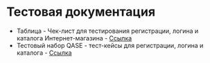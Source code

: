 # Тестовая документация
- Таблица - Чек-лист для тестирования регистрации, логина и каталога Интернет-магазина - [Ссылка](https://docs.google.com/spreadsheets/d/1mXZxTQBOqMj2sjD-dfsa1Y07XuijLwZzCLbpX0X72Do/edit?usp=sharing)
- Тестовый набор QASE - тест-кейсы для регистрации, логина и каталога - [Ссылка](https://app.qase.io/project/G9?author=276)
